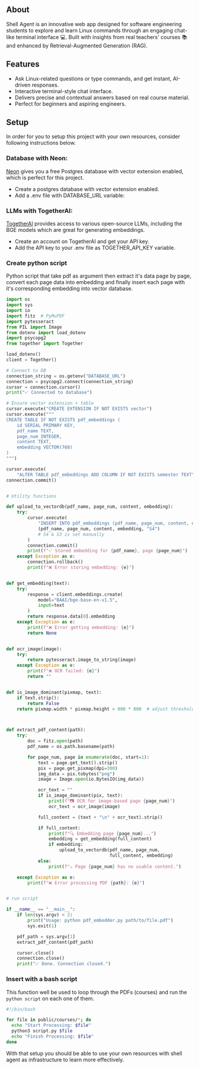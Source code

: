 ## About

Shell Agent is an innovative web app designed for software engineering students to explore and learn Linux commands through an engaging chat-like terminal interface 💻. Built with insights from real teachers' courses 📚 and enhanced by Retrieval-Augmented Generation (RAG).

## Features
- Ask Linux-related questions or type commands, and get instant, AI-driven responses.
- Interactive terminal-style chat interface.
- Delivers precise and contextual answers based on real course material.
- Perfect for beginners and aspiring engineers.

## Setup

In order for you to setup this project with your own resources, consider following instructions below.

### Database with Neon:

[Neon](https://neon.tech/) gives you a free Postgres database with vector extension enabled, which is perfect for this project.

- Create a postgres database with vector extension enabled.
- Add a .env file with DATABASE_URL variable:

### LLMs with TogetherAI:

[TogetherAI](https://together.AI/) provides access to various open-source LLMs, including the BGE models which are great for generating embeddings.

- Create an account on TogetherAI and get your API key.
- Add the API key to your .env file as TOGETHER_API_KEY variable.

### Create python script

Python script that take pdf as argument then extract it's data page by page, convert each page data into embedding and finally insert each page with it's corresponding embedding into vector database.

```python
import os
import sys
import io
import fitz  # PyMuPDF
import pytesseract
from PIL import Image
from dotenv import load_dotenv
import psycopg2
from together import Together

load_dotenv()
client = Together()

# Connect to DB
connection_string = os.getenv("DATABASE_URL")
connection = psycopg2.connect(connection_string)
cursor = connection.cursor()
print("✅ Connected to database")

# Ensure vector extension + table
cursor.execute("CREATE EXTENSION IF NOT EXISTS vector")
cursor.execute("""
CREATE TABLE IF NOT EXISTS pdf_embeddings (
    id SERIAL PRIMARY KEY,
    pdf_name TEXT,
    page_num INTEGER,
    content TEXT,
    embedding VECTOR(768)
)
""")

cursor.execute(
    "ALTER TABLE pdf_embeddings ADD COLUMN IF NOT EXISTS semester TEXT")
connection.commit()


# Utility functions

def upload_to_vectordb(pdf_name, page_num, content, embedding):
    try:
        cursor.execute(
            "INSERT INTO pdf_embeddings (pdf_name, page_num, content, embedding, semester) VALUES (%s, %s, %s, %s, %s)",
            (pdf_name, page_num, content, embedding, "S4")
            # S4 & S3 is set manually
        )
        connection.commit()
        print(f"✅ Stored embedding for {pdf_name}, page {page_num}")
    except Exception as e:
        connection.rollback()
        print(f"❌ Error storing embedding: {e}")


def get_embedding(text):
    try:
        response = client.embeddings.create(
            model="BAAI/bge-base-en-v1.5",
            input=text
        )
        return response.data[0].embedding
    except Exception as e:
        print(f"❌ Error getting embedding: {e}")
        return None


def ocr_image(image):
    try:
        return pytesseract.image_to_string(image)
    except Exception as e:
        print(f"❌ OCR failed: {e}")
        return ""


def is_image_dominant(pixmap, text):
    if text.strip():
        return False
    return pixmap.width * pixmap.height > 800 * 800  # adjust threshold if needed



def extract_pdf_content(path):
    try:
        doc = fitz.open(path)
        pdf_name = os.path.basename(path)

        for page_num, page in enumerate(doc, start=1):
            text = page.get_text().strip()
            pix = page.get_pixmap(dpi=300)
            img_data = pix.tobytes("png")
            image = Image.open(io.BytesIO(img_data))

            ocr_text = ""
            if is_image_dominant(pix, text):
                print(f"📷 OCR for image-based page {page_num}")
                ocr_text = ocr_image(image)

            full_content = (text + "\n" + ocr_text).strip()

            if full_content:
                print(f"🔍 Embedding page {page_num}...")
                embedding = get_embedding(full_content)
                if embedding:
                    upload_to_vectordb(pdf_name, page_num,
                                       full_content, embedding)
            else:
                print(f"⚠️ Page {page_num} has no usable content.")

    except Exception as e:
        print(f"❌ Error processing PDF {path}: {e}")


# run script

if __name__ == "__main__":
    if len(sys.argv) < 2:
        print("Usage: python pdf_embedder.py path/to/file.pdf")
        sys.exit(1)

    pdf_path = sys.argv[1]
    extract_pdf_content(pdf_path)

    cursor.close()
    connection.close()
    print("✅ Done. Connection closed.")
```

### Insert with a bash script

This function well be used to loop through the PDFs (courses) and run the `python script` on each one of them.

```bash
#!/bin/bash

for file in public/courses/*; do
  echo "Start Processing: $file"
  python3 script.py $file
  echo "Finish Processing: $file"
done
```

With that setup you should be able to use your own resources with shell agent as infrastructure to learn more effectively.
